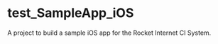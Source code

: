 # test_SampleApp_iOS
A project to build a sample iOS app for the Rocket Internet CI System.
 
 
 
  
   
